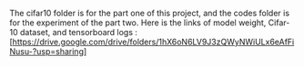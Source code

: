 The cifar10 folder is for the part one of this project, and the codes folder is for the experiment of the part two.
Here is the links of model weight, Cifar-10 dataset, and tensorboard logs :
[https://drive.google.com/drive/folders/1hX6oN6LV9J3zQWyNWiULx6eAfFiNusu-?usp=sharing]
